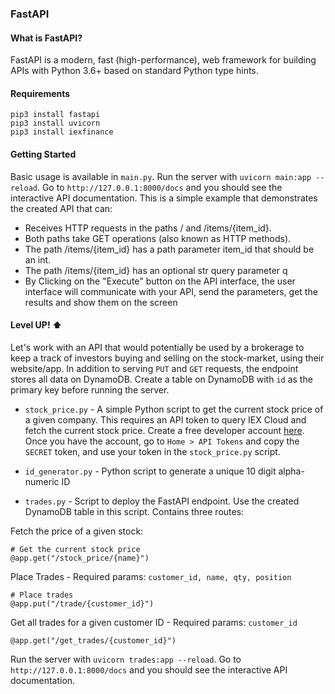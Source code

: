 ### FastAPI

#### What is FastAPI? 

FastAPI is a modern, fast (high-performance), web framework for building APIs with Python 3.6+ based on standard Python type hints.

#### Requirements

```
pip3 install fastapi
pip3 install uvicorn
pip3 install iexfinance
```

#### Getting Started

Basic usage is available in `main.py`. Run the server with `uvicorn main:app --reload`. Go to `http://127.0.0.1:8000/docs` and you should see the interactive API documentation. This is a simple example that demonstrates the created API that can: 

- Receives HTTP requests in the paths / and /items/{item_id}.
- Both paths take GET operations (also known as HTTP methods).
- The path /items/{item_id} has a path parameter item_id that should be an int.
- The path /items/{item_id} has an optional str query parameter q
- By Clicking on the "Execute" button on the API interface, the user interface will communicate with your API, send the parameters, get the results and show them on the screen

#### Level UP! :arrow_up:

Let's work with an API that would potentially be used by a brokerage to keep a track of investors buying and selling on the stock-market, using their website/app. In addition to serving `PUT` and `GET` requests, the endpoint stores all data on DynamoDB. Create a table on DynamoDB with `id` as the primary key before running the server.

- `stock_price.py` - A simple Python script to get the current stock price of a given company. This requires an API token to query IEX Cloud and fetch the current stock price. Create a free developer account [here](https://iexcloud.io/). Once you have the account, go to `Home > API Tokens` and copy the `SECRET` token, and use your token in the `stock_price.py` script. 

- `id_generator.py` - Python script to generate a unique 10 digit alpha-numeric ID

- `trades.py` - Script to deploy the FastAPI endpoint. Use the created DynamoDB table in this script. Contains three routes:


Fetch the price of a given stock:
```
# Get the current stock price
@app.get("/stock_price/{name}")
```

Place Trades - Required params: `customer_id, name, qty, position`

```
# Place trades
@app.put("/trade/{customer_id}")
```

Get all trades for a given customer ID - Required params: `customer_id`
```
@app.get("/get_trades/{customer_id}")
```

Run the server with `uvicorn trades:app --reload`. Go to `http://127.0.0.1:8000/docs` and you should see the interactive API documentation.

